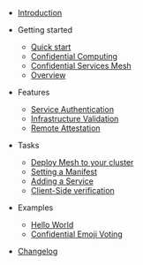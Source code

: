 <!-- docs/_sidebard.md -->

- [Introduction](README.md)

- Getting started

  - [Quick start](quickstart.md)
  - [Confidential Computing](confidential-computing.md)
  - [Confidential Services Mesh](service-mesh.md)
  - [Overview](overview.md)

- Features

  - [Service Authentication](service-authentication.md)
  - [Infrastructure Validation](infrastructure-validation.md)
  - [Remote Attestation](remote-attestation.md)

- Tasks

  - [Deploy Mesh to your cluster](deploy.md)
  - [Setting a Manifest](set-manifest.md)
  - [Adding a Service](add-service.md)
  - [Client-Side verification](verification.md)

- Examples

  - [Hello World](helloworld.md)
  - [Confidential Emoji Voting](emojivoto.md)

- [Changelog](changelog.md)
